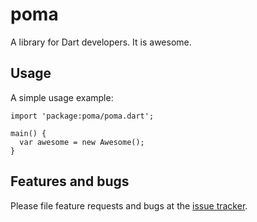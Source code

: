 # poma

A library for Dart developers. It is awesome.

## Usage

A simple usage example:

    import 'package:poma/poma.dart';

    main() {
      var awesome = new Awesome();
    }

## Features and bugs

Please file feature requests and bugs at the [issue tracker][tracker].

[tracker]: http://example.com/issues/replaceme
